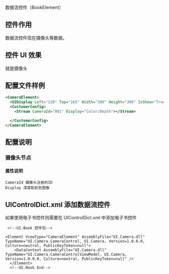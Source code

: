 数据流控件（BookElement）

## 控件作用

数据流控件现在摄像头等数据。

## 控件 UI 效果

就是摄像头

## 配置文件样例

```xml
<CameraElement>
  <UIDisplay Left="220" Top="165" Width="300" Height="300" IsShow="True" ZIndex="20" UsePercent="False" />
  <CustomerConfig>
    <Stream CameraId="001" Display="Color/Depth"></Stream>

  </CustomerConfig>
</CameraElement>

```

## 配置说明

### 摄像头节点

#### 属性说明

    CameraId 摄像头注册的ID
    Display 深度和彩色图像

## UIControlDict.xml 添加数据流控件

如果使用电子书控件则需要在 UIControlDict.xml 中添加电子书控件

```
 <!--UI.Book 控件包-->

<Element ViewType="CameraElement" AssemblyFile="UI.Camera.dll" TypeName="UI.Camera.CameraControl, UI.Camera, Version=1.0.0.0, Culture=neutral, PublicKeyToken=null">
    <DataContext AssemblyFile="UI.Camera.dll" TypeName="UI.Camera.CameraControlViewModel, UI.Camera, Version=1.0.0.0, Culture=neutral, PublicKeyToken=null" />
  </Element>
  <!--UI.Book End-->
```

